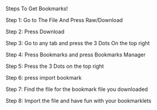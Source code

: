 Steps To Get Bookmarks!

Step 1: Go to The File And Press Raw/Download

Step 2: Press Download

Step 3: Go to any tab and press the 3 Dots On the top right

Step 4: Press Bookmarks and press Bookmarks Manager

Step 5: Press the 3 Dots on the top right

Step 6: press import bookmark

Step 7: Find the file for the bookmark file you downloaded

Step 8: Import the file and have fun with your bookmarklets
